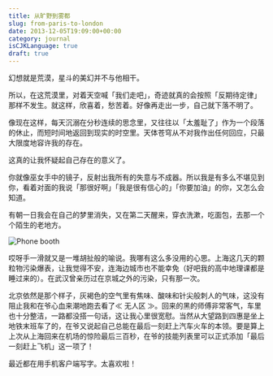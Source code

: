 ```yaml
---
title: 从旷野到雾都
slug: from-paris-to-london
date: 2013-12-05T19:09:00+00:00
category: journal
isCJKLanguage: true
draft: true
---
```


幻想就是荒漠，星斗的美幻并不与他相干。

所以，在这荒漠里，对着天空喊「我们走吧」，奇迹就真的会按照「反期待定律」那样不发生。就这样，欣喜着，愁苦着。好像再走出一步，自己就下落不明了。

像现在这样，每天沉溺在分秒连续的思念里，又往往以「太羞耻了」作为一个段落的休止，而短时间地返回到现实的时空里。天体苍穹从不对我作出任何回应，只最大限度地容许我的存在。

这真的让我怀疑起自己存在的意义了。

你就像巫女手中的镜子，反射出我所有的失意与不成器。所以我是有多么不堪见到你，看着对面的我说「那很好啊」「我是很有信心的」「你要加油」的你，又怎么会知道。

有朝一日我会在自己的梦里消失，又在第二天醒来，穿衣洗漱，吃面包，去那一个个陌生的老地方。

![Phone booth](/img/shanghai-phone-booth.jpg)

哎呀手一滑就又是一堆胡扯般的喻说。我哪有这么多没用的心思。上海这几天的颗粒物污染爆表，让我觉得不安，连海边城市也不能幸免（好吧我的高中地理课都是睡过来的）。在武汉曾亲历过在京城之外的污染，只有那一次。

北京依然是那个样子，灰褐色的空气里有焦味、酸味和针尖般刺人的气味，这没有阻止我和在爷心血来潮地跑去看了≪ 无人区 ≫。回来的黑的师傅非常客气，车里也十分整洁，一路都没搭一句话，这让我心里很宽慰。当然从大望路到四惠是坐上地铁末班车了的，在爷又说起自己总能在最后一刻赶上汽车火车的本领。要是算上上次从上海回来在机场的惊险最后三百秒，在爷的技能列表里可以正式添加「最后一刻赶上飞机」这一项了！

最近都在用手机客户端写字。太喜欢啦！

